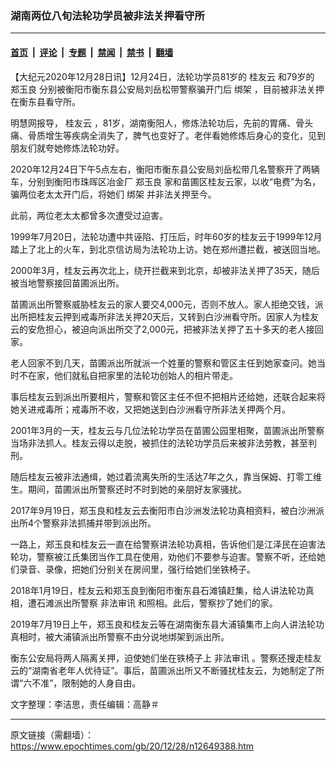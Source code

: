 ### 湖南两位八旬法轮功学员被非法关押看守所

---

#### [首页](../../../..?n12649388) &nbsp;|&nbsp; [评论](../../../../../epoch-comment?n12649388) &nbsp;|&nbsp; [专题](../../../../../epoch-special?n12649388) &nbsp;|&nbsp; [禁闻](../../../../../epoch-news?n12649388) &nbsp;|&nbsp; [禁书](../../../../../books?n12649388) &nbsp;|&nbsp; [翻墙](https://github.com/gfw-breaker/nogfw/blob/master/README.md?n12649388)


<div class="post_content" id="artbody" itemprop="articleBody">
 <!-- article content begin -->
 <p>
  【大纪元2020年12月28日讯】12月24日，法轮功学员81岁的
  <ok href="https://www.epochtimes.com/gb/tag/%E6%A1%82%E5%8F%8B%E4%BA%91.html">
   桂友云
  </ok>
  和79岁的
  <ok href="https://www.epochtimes.com/gb/tag/%E9%83%91%E7%8E%89%E8%89%AF.html">
   郑玉良
  </ok>
  分别被衡阳市衡东县公安局刘岳松带警察骗开门后
  <ok href="https://www.epochtimes.com/gb/tag/%E7%BB%91%E6%9E%B6.html">
   绑架
  </ok>
  ，目前被非法关押在衡东县看守所。
 </p>
 <p>
  明慧网报导，
  <ok href="https://www.epochtimes.com/gb/tag/%E6%A1%82%E5%8F%8B%E4%BA%91.html">
   桂友云
  </ok>
  ，81岁，湖南衡阳人，修炼法轮功后，先前的胃痛、骨头痛、骨质增生等疾病全消失了，脾气也变好了。老伴看她修炼后身心的变化，见到朋友们就夸她修炼法轮功好。
 </p>
 <p>
  2020年12月24日下午5点左右，衡阳市衡东县公安局刘岳松带几名警察开了两辆车，分别到衡阳市珠晖区冶金厂
  <ok href="https://www.epochtimes.com/gb/tag/%E9%83%91%E7%8E%89%E8%89%AF.html">
   郑玉良
  </ok>
  家和苗圃区桂友云家，以收“电费”为名，骗两位老太太开门后，将她们
  <ok href="https://www.epochtimes.com/gb/tag/%E7%BB%91%E6%9E%B6.html">
   绑架
  </ok>
  并非法关押至今。
 </p>
 <p>
  此前，两位老太太都曾多次遭受过迫害。
 </p>
 <p>
  1999年7月20日，法轮功遭中共诬陷、打压后，时年60岁的桂友云于1999年12月踏上了北上的火车，到北京信访局为法轮功上访。她在郑州遭拦截，被送回当地。
 </p>
 <p>
  2000年3月，桂友云再次北上，绕开拦截来到北京，却被非法关押了35天，随后被当地警察接回苗圃派出所。
 </p>
 <p>
  苗圃派出所警察威胁桂友云的家人要交4,000元，否则不放人。家人拒绝交钱，派出所把桂友云押到戒毒所非法关押20天后，又转到白沙洲看守所。因家人为桂友云的安危担心，被迫向派出所交了2,000元，把被非法关押了五十多天的老人接回家。
 </p>
 <p>
  老人回家不到几天，苗圃派出所就派一个姓董的警察和管区主任到她家查问。她当时不在家，他们就私自把家里的法轮功创始人的相片带走。
 </p>
 <p>
  事后桂友云到派出所要相片，警察和管区主任不但不把相片还给她，还联合起来将她关进戒毒所；戒毒所不收，又把她送到白沙洲看守所非法关押两个月。
 </p>
 <p>
  2001年3月的一天，桂友云与几位法轮功学员在苗圃公园里相聚，苗圃派出所警察当场非法抓人。桂友云得以走脱，被抓住的法轮功学员后来被非法劳教，甚至判刑。
 </p>
 <p>
  随后桂友云被非法通缉，她过着流离失所的生活达7年之久，靠当保姆、打零工维生。期间，苗圃派出所警察还时不时到她的亲朋好友家骚扰。
 </p>
 <p>
  2017年9月19日，郑玉良和桂友云去衡阳市白沙洲发法轮功真相资料，被白沙洲派出所4个警察非法抓捕并带到派出所。
 </p>
 <p>
  一路上，郑玉良和桂友云一直在给警察讲法轮功真相，告诉他们是江泽民在迫害法轮功，警察被江氏集团当作工具在使用，劝他们不要参与迫害。警察不听，还给她们录音、录像，把她们分别关在房间里，强行给她们坐铁椅子。
 </p>
 <p>
  2018年1月19日，桂友云和郑玉良到衡阳市衡东县石滩镇赶集，给人讲法轮功真相，遭石滩派出所警察
  <ok href="https://www.epochtimes.com/gb/tag/%E9%9D%9E%E6%B3%95%E5%AE%A1%E8%AE%AF.html">
   非法审讯
  </ok>
  和照相。此后，警察抄了她们的家。
 </p>
 <p>
  2019年7月19日上午，郑玉良和桂友云等在湖南衡东县大浦镇集市上向人讲法轮功真相时，被大浦镇派出所警察不由分说地绑架到派出所。
 </p>
 <p>
  衡东公安局将两人隔离关押，迫使她们坐在铁椅子上
  <ok href="https://www.epochtimes.com/gb/tag/%E9%9D%9E%E6%B3%95%E5%AE%A1%E8%AE%AF.html">
   非法审讯
  </ok>
  。警察还搜走桂友云的“湖南省老年人优待证”。事后，苗圃派出所又不断骚扰桂友云，为她制定了所谓“六不准”，限制她的人身自由。
 </p>
 <p>
  文字整理：李洁思，责任编辑：高静＃
 </p>
 <!-- article content end -->
 <div id="below_article_ad">
 </div>
</div>


---

原文链接（需翻墙）：https://www.epochtimes.com/gb/20/12/28/n12649388.htm